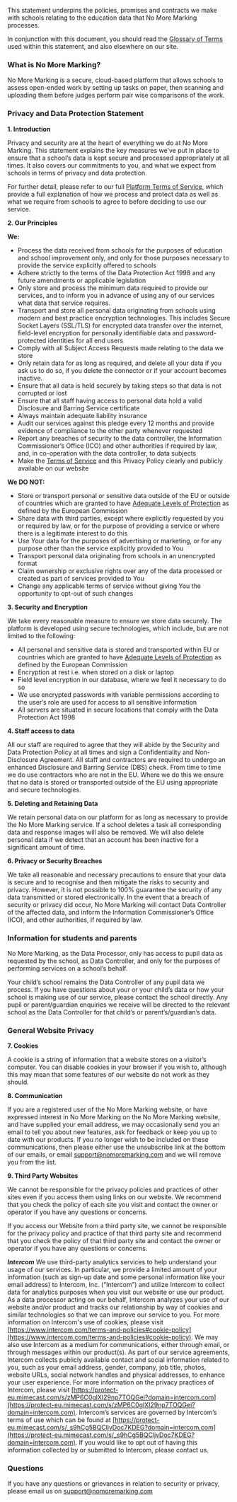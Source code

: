 This statement underpins the policies, promises and contracts we make with schools relating to the education data that No More Marking processes.

In conjunction with this document, you should read the [Glossary of Terms](https://www.nomoremarking.com/glossary) used within this statement, and also elsewhere on our site.

### What is No More Marking?

No More Marking is a secure, cloud-based platform that allows schools to assess open-ended work by setting up tasks on paper, then scanning and uploading them before judges perform pair wise comparisons of the work.

### Privacy and Data Protection Statement

__1. Introduction__

Privacy and security are at the heart of everything we do at No More Marking. This statement explains the key measures we’ve put in place to ensure that a school’s data is kept secure and processed appropriately at all times. It also covers our commitments to you, and what we expect from schools in terms of privacy and data protection.

For further detail, please refer to our full [Platform Terms of Service](https://www.nomoremarking.com/terms), which provide a full explanation of how we process and protect data as well as what we require from schools to agree to before deciding to use our service.

__2. Our Principles__

__We:__

* Process the data received from schools for the purposes of education and school improvement only, and only for those purposes necessary to provide the service explicitly offered to schools
* Adhere strictly to the terms of the Data Protection Act 1998 and any future amendments or applicable legislation
* Only store and process the minimum data required to provide our services, and to inform you in advance of using any of our services what data that service requires.
* Transport and store all personal data originating from schools using modern and best practice encryption technologies.  This includes Secure Socket Layers (SSL/TLS) for encrypted data transfer over the internet, field-level encryption for personally identifiable data and password-protected identities for all end users
* Comply with all Subject Access Requests made relating to the data we store
* Only retain data for as long as required, and delete all your data if you ask us to do so, if you delete the connector or if your account becomes inactive.
* Ensure that all data is held securely by taking steps so that data is not corrupted or lost
* Ensure that all staff having access to personal data hold a valid Disclosure and Barring Service certificate
* Always maintain adequate liability insurance
* Audit our services against this pledge every 12 months and provide evidence of compliance to the other party whenever requested
* Report any breaches of security to the data controller, the Information Commissioner’s Office (ICO) and other authorities if required by law, and, in co-operation with the data controller, to data subjects
* Make the [Terms of Service](https://www.nomoremarking.com/terms) and this Privacy Policy clearly and publicly available on our website

__We DO NOT:__

* Store or transport personal or sensitive data outside of the EU or outside of countries which are granted to have [Adequate Levels of Protection](http://ec.europa.eu/justice/data-protection/international-transfers/adequacy/index_en.htm) as defined by the European Commission
* Share data with third parties, except where explicitly requested by you or required by law, or for the purpose of providing a service or where there is a legitimate interest to do this
* Use Your data for the purposes of advertising or marketing, or for any purpose other than the service explicitly provided to You
* Transport personal data originating from schools in an unencrypted format
* Claim ownership or exclusive rights over any of the data processed or created as part of services provided to You
* Change any applicable terms of service without giving You the opportunity to opt-out of such changes

__3. Security and Encryption__

We take every reasonable measure to ensure we store data securely. The platform is developed using secure technologies, which include, but are not limited to the following:

* All personal and sensitive data is stored and transported within EU or countries which are granted to have [Adequate Levels of Protection](http://ec.europa.eu/justice/data-protection/international-transfers/adequacy/index_en.htm) as defined by the European Commission
* Encryption at rest i.e. when stored on a disk or laptop
* Field level encryption in our database, where we feel it necessary to do so
* We use encrypted passwords with variable permissions according to the user’s role are used for access to all sensitive information
* All servers are situated in secure locations that comply with the Data Protection Act 1998

__4. Staff access to data__

All our staff are required to agree that they will abide by the Security and Data Protection Policy at all times and sign a Confidentiality and Non-Disclosure Agreement.  All staff and contractors are required to undergo an enhanced Disclosure and Barring Service (DBS) check.  From time to time we do use contractors who are not in the EU.  Where we do this we ensure that no data is stored or transported outside of the EU using appropriate and secure technologies.

__5. Deleting and Retaining Data__

We retain personal data on our platform for as long as necessary to provide the No More Marking service.  If a school deletes a task all corresponding data and response images will also be removed.  We will also delete personal data if we detect that an account has been inactive for a significant amount of time.

__6. Privacy or Security Breaches__

We take all reasonable and necessary precautions to ensure that your data is secure and to recognise and then mitigate the risks to security and privacy.  However, it is not possible to 100% guarantee the security of any data transmitted or stored electronically.  In the event that a breach of security or privacy did occur, No More Marking will contact Data Controller of the affected data, and inform the Information Commissioner’s Office (ICO), and other authorities, if required by law.


### Information for students and parents

No More Marking, as the Data Processor, only has access to pupil data as requested by the school, as Data Controller, and only for the purposes of performing services on a school’s behalf.

Your child’s school remains the Data Controller of any pupil data we process. If you have questions about your or your child’s data or how your school is making use of our service, please contact the school directly.  Any pupil or parent/guardian enquiries we receive will be directed to the relevant school as the Data Controller for that child’s or parent’s/guardian’s data.

### General Website Privacy

__7. Cookies__

 A cookie is a string of information that a website stores on a visitor’s computer. You can disable cookies in your browser if you wish to, although this may mean that some features of our website do not work as they should.

__8. Communication__

If you are a registered user of the No More Marking website, or have expressed interest in No More Marking on the No More Marking website, and have supplied your email address, we may occasionally send you an email to tell you about new features, ask for feedback or keep you up to date with our products. If you no longer wish to be included on these communications, then please either use the unsubscribe link at the bottom of our emails, or email <support@nomoremarking.com> and we will remove you from the list.

__9. Third Party Websites__

We cannot be responsible for the privacy policies and practices of other sites even if you access them using links on our website. We recommend that you check the policy of each site you visit and contact the owner or operator if you have any questions or concerns.

If you access our Website from a third party site, we cannot be responsible for the privacy policy and practice of that third party site and recommend that you check the policy of that third party site and contact the owner or operator if you have any questions or concerns.

___Intercom___
We use third-party analytics services to help understand your usage of our services. In particular, we provide a limited amount of your information (such as sign-up date and some personal information like your email address) to Intercom, Inc. (“Intercom”) and utilize Intercom to collect data for analytics purposes when you visit our website or use our product. As a data processor acting on our behalf, Intercom analyzes your use of our website and/or product and tracks our relationship by way of cookies and similar technologies so that we can improve our service to you. For more information on Intercom's use of cookies, please visit [https://www.intercom.com/terms-and-policies#cookie-policy](https://www.intercom.com/terms-and-policies#cookie-policy).  We may also use Intercom as a medium for communications, either through email, or through messages within our product(s). As part of our service agreements, Intercom collects publicly available contact and social information related to you, such as your email address, gender, company, job title, photos, website URLs, social network handles and physical addresses, to enhance your user experience. For more information on the privacy practices of Intercom, please visit [https://protect-eu.mimecast.com/s/zMP6C0glXI29np7TOQGei?domain=intercom.com](https://protect-eu.mimecast.com/s/zMP6C0glXI29np7TOQGei?domain=intercom.com). Intercom’s services are governed by Intercom’s terms of use which can be found at [https://protect-eu.mimecast.com/s/_s9hCg5BQCljvDoc7KDEG?domain=intercom.com](https://protect-eu.mimecast.com/s/_s9hCg5BQCljvDoc7KDEG?domain=intercom.com). If you would like to opt out of having this information collected by or submitted to Intercom, please contact us.

### Questions
If you have any questions or grievances in relation to security or privacy, please email us on <support@nomoremarking.com>

